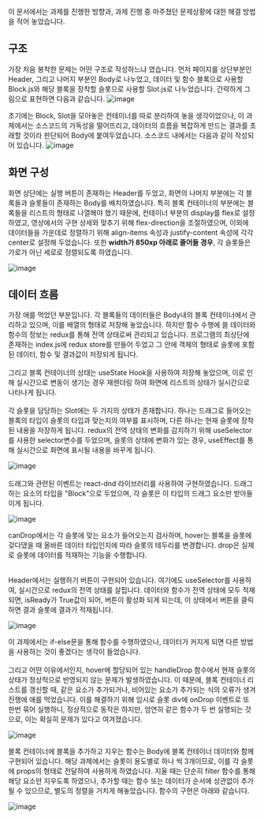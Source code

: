이 문서에서는 과제를 진행한 방향과, 과제 진행 중 마주쳤던 문제상황에 대한 해결 방법을 적어 놓았습니다.

## 구조
가장 처음 봉착한 문제는 어떤 구조로 작성하느냐 였습니다. 먼저 페이지를 상단부분인 Header, 그리고 나머지 부분인 Body로 나누었고, 데이터 및 함수 블록으로 사용할
Block.js와 해당 블록을 장착할 슬롯으로 사용할 Slot.js로 나누었습니다. 간략하게 그림으로 표현하면 다음과 같습니다.
![image](https://user-images.githubusercontent.com/41889090/161425486-f15d8218-75f1-427d-b521-e6c44fea961d.png)

초기에는 Block, Slot을 모아놓은 컨테이너를 따로 분리하여 놓을 생각이었으나, 이 과제에서는 소스코드의 가독성을 떨어뜨리고, 데이터의 흐름을 복잡하게 만드는 결과를 
초래할 것이라 판단되어 Body에 붙여두었습니다. 소스코드 내에서는 다음과 같이 작성되어 있습니다.
![image](https://user-images.githubusercontent.com/41889090/161425766-a3eea67d-abf0-4e68-a817-2c621dba3ae8.png)


## 화면 구성
화면 상단에는 실행 버튼이 존재하는 Header를 두었고, 화면의 나머지 부분에는 각 블록들과 슬롯들이 존재하는 Body를 배치하였습니다.
특히 블록 컨테이너의 부분에는 블록들을 리스트의 형태로 나열해야 했기 때문에, 컨테이너 부분의 display를 flex로 설정하였고,
영상에서의 구현 상세와 맞추기 위해 flex-direction을 조절하였으며, 이외에 데이터들을 가운데로 정렬하기 위해 align-items 속성과 
justify-content 속성에 각각 center로 설정해 두었습니다.
  또한 <b>width가 850xp 아래로 줄어들 경우</b>, 각 슬롯들은 가로가 아닌 세로로 정렬되도록 하였습니다.

![image](https://user-images.githubusercontent.com/41889090/161426160-763b10ea-6c39-4441-a4f4-b4d027865d1b.png)

## 데이터 흐름
가장 애를 먹었던 부분입니다. 각 블록들의 데이터들은 Body내의 블록 컨테이너에서 관리하고 있으며, 이를 배열의 형태로 저장해 놓았습니다.
하지만 함수 수행에 쓸 데이터와 함수의 정보는 redux를 통해 전역 상태로써 관리되고 있습니다. 프로그램의 최상단에 존재하는 index.js에 redux store를 만들어 두었고
그 안에 객체의 형태로 슬롯에 포함된 데이터, 함수 및 결과값이 저장되게 됩니다.<br><br>
그리고 블록 컨테이너의 상태는 useState Hook을 사용하여 저장해 놓았으며, 이로 인해 실시간으로 변동이 생기는 경우 재렌더링 하여 화면에 리스트의 상태가 실시간으로 나타나게 됩니다.<br><br>각 슬롯을 담당하는 Slot에는 두 가지의 상태가 존재합니다. 하나는 드래그로 들어오는 블록의 타입이 슬롯의 타입과 맞는지의 여부를 표시하며, 다른 하나는 현재 슬롯에 장착된 내용을 저장하게 됩니다. redux의 전역 상태의 변화를 감지하기 위해 useSelector를 사용한 selector변수를 두었으며, 슬롯의 상태에 변화가 있는 경우, useEffect를 통해 실시간으로 화면에 표시될 내용을 바꾸게 됩니다.

![image](https://user-images.githubusercontent.com/41889090/161426817-f78a9716-9bd1-4bab-8b7b-9c53d248e075.png)
<br><br>
드래그와 관련된 이벤트는 react-dnd 라이브러리를 사용하여 구현하였습니다. 드래그 하는 요소의 타입을 "Block"으로 두었으며, 각 슬롯은 이 타입의 드래그 요소만 받아들이게 됩니다.

![image](https://user-images.githubusercontent.com/41889090/161427043-ccc5c00e-4a5d-4118-ba1a-03aea26a9a79.png)

canDrop에서는 각 슬롯에 맞는 요소가 들어오는지 검사하며, hover는 블록을 슬롯에 갖다댔을 때 올바른 데이터 타입인지에 따라 슬롯의 테두리를 변경합니다. drop은 실제로 슬롯에 데이터를 적재하는 기능을 수행합니다.<br><br>

Header에서는 실행하기 버튼이 구현되어 있습니다. 여기에도 useSelector를 사용하여, 실시간으로 redux의 전역 상태를 살핍니다. 데이터와 함수가 전역 상태에 모두 적재되면, isReady가 True값이 되어, 버튼이 활성화 되게 되는데, 이 상태에서 버튼을 클릭하면 결과 슬롯에 결과가 적재됩니다.

![image](https://user-images.githubusercontent.com/41889090/161427522-00cd90c9-fda1-48ad-adcc-cb73a0b9af78.png)

이 과제에서는 if-else문을 통해 함수를 수행하였으나, 데이터가 커지게 되면 다른 방법을 사용하는 것이 좋겠다는 생각이 들었습니다.<br><br>
그리고 어떤 이유에서인지, hover에 할당되어 있는 handleDrop 함수에서 현재 슬롯의 상태가 정상적으로 반영되지 않는 문제가 발생하였습니다. 이 때문에, 블록 컨테이너 리스트를 갱신할 때, 같은 요소가 추가되거나, 비어있는 요소가 추가되는 식의 오류가 생겨 진행에 애를 먹었습니다. 이를 해결하기 위해 임시로 슬롯 div에 onDrop 이벤트로 또 한번 묶어 실행하니, 정상적으로 동작은 하지만, 엄연히 같은 함수가 두 번 실행되는 것으로, 이는 확실히 문제가 있다고 여겨졌습니다.

![image](https://user-images.githubusercontent.com/41889090/161427703-4f3cb629-9a3a-42fa-bd7a-2c5a220a6f21.png)

블록 컨테이너에 블록을 추가하고 지우는 함수는 Body에 블록 컨테이너 데이터와 함께 구현되어 있습니다. 해당 과제에서는 슬롯이 용도별로 하나 씩 3개이므로, 이를 각 슬롯에 props의 형태로 전달하여 사용하게 하였습니다. 지울 때는 단순히 filter 함수를 통해 해당 요소만 지우도록 하였으나, 추가할 때는 함수 또는 데이터가 순서에 상관없이 추가될 수 있으므로, 별도의 정렬을 거치게 해놓았습니다. 함수의 구현은 아래와 같습니다.

![image](https://user-images.githubusercontent.com/41889090/161427858-19dcce94-8811-4e06-8c92-d037e0b78bd1.png)
